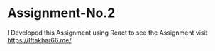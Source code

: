 # Assignment-No.2
I Developed this Assignment using React to see the Assignment visit https://Iftakhar66.me/
